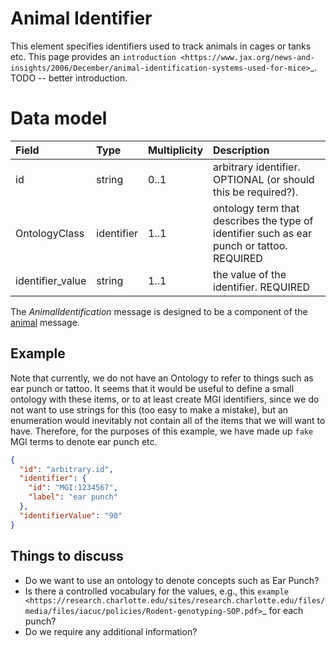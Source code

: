# Animal Identifier


This element specifies identifiers used to track animals in cages or tanks etc.
This page provides an `introduction <https://www.jax.org/news-and-insights/2006/December/animal-identification-systems-used-for-mice>`_.
TODO -- better introduction.



# Data model


| Field | Type | Multiplicity |  Description |
|:------|:-----------|:----------------|:------|
| id     |string | 0..1 | arbitrary identifier. OPTIONAL (or should this be required?).|
| OntologyClass | identifier | 1..1 | ontology term that describes the type of identifier such as ear punch or tattoo. REQUIRED |
| identifier_value | string | 1..1 |  the value of the identifier. REQUIRED |

The *AnimalIdentification* message is designed to be a component of the [animal](animal.md) message.


## Example


Note that currently, we do not have an Ontology to refer to things such as ear punch or tattoo. It seems that it
would be useful to define a small ontology with these items, or to at least create MGI identifiers, since we do not
want to use strings for this (too easy to make a mistake), but an enumeration would inevitably not contain all of the
items that we will want to have. Therefore, for the purposes of this example, we have made up ``fake`` MGI terms to denote ear punch etc.

``` json
{
  "id": "arbitrary.id",
  "identifier": {
    "id": "MGI:1234567",
    "label": "ear punch"
  },
  "identifierValue": "90"
}
```

## Things to discuss


- Do we want to use an ontology to denote concepts such as Ear Punch?
- Is there a controlled vocabulary for the values, e.g., this `example <https://research.charlotte.edu/sites/research.charlotte.edu/files/media/files/iacuc/policies/Rodent-genotyping-SOP.pdf>`_ for each punch?
- Do we require any additional information?
